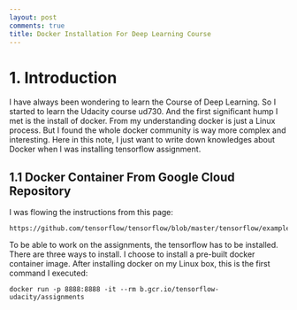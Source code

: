 ```yaml
---
layout: post
comments: true
title: Docker Installation For Deep Learning Course
---
```

# 1. Introduction
I have always been wondering to learn the Course of Deep Learning. So I started
to learn the Udacity course ud730. And the first significant hump I met is the
install of docker. From my understanding docker is just a Linux process. But I
found the whole docker community is way more complex and interesting. Here in
this note, I just want to write down knowledges about Docker when I was installing
tensorflow assignment.

## 1.1 Docker Container From Google Cloud Repository
I was flowing the instructions from this page:
```
https://github.com/tensorflow/tensorflow/blob/master/tensorflow/examples/udacity/README.md
```
To be able to work on the assignments, the tensorflow has to be installed. There
are three ways to install. I choose to install a pre-built docker container image.
After installing docker on my Linux box, this is the first command I executed:
```
docker run -p 8888:8888 -it --rm b.gcr.io/tensorflow-udacity/assignments
```
